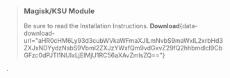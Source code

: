 > ### Magisk/KSU Module
> Be sure to read the Installation Instructions.
> **Download**{data-download-url="aHR0cHM6Ly93d3cubWVkaWFmaXJlLmNvbS9maWxlL2xrbHd3ZXJxNDYydzNsbS9Vbml2ZXJzYWxfQm9vdGxvZ29fQ2hhbmdlcl9CbGFzc0dPJTI1NUIxLjElMjU1RC56aXAvZmlsZQ=="}

.
